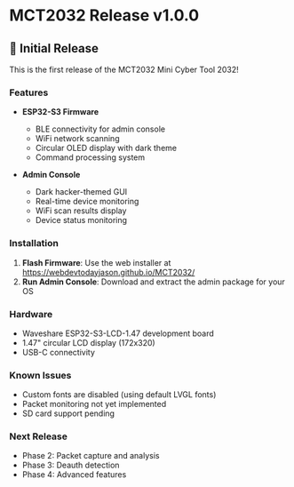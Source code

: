 # MCT2032 Release v1.0.0

## 🎉 Initial Release

This is the first release of the MCT2032 Mini Cyber Tool 2032!

### Features

- **ESP32-S3 Firmware**
  - BLE connectivity for admin console
  - WiFi network scanning
  - Circular OLED display with dark theme
  - Command processing system
  
- **Admin Console**
  - Dark hacker-themed GUI
  - Real-time device monitoring
  - WiFi scan results display
  - Device status monitoring

### Installation

1. **Flash Firmware**: Use the web installer at https://webdevtodayjason.github.io/MCT2032/
2. **Run Admin Console**: Download and extract the admin package for your OS

### Hardware

- Waveshare ESP32-S3-LCD-1.47 development board
- 1.47" circular LCD display (172x320)
- USB-C connectivity

### Known Issues

- Custom fonts are disabled (using default LVGL fonts)
- Packet monitoring not yet implemented
- SD card support pending

### Next Release

- Phase 2: Packet capture and analysis
- Phase 3: Deauth detection
- Phase 4: Advanced features

